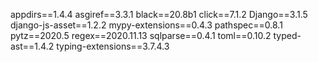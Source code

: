 appdirs==1.4.4
asgiref==3.3.1
black==20.8b1
click==7.1.2
Django==3.1.5
django-js-asset==1.2.2
mypy-extensions==0.4.3
pathspec==0.8.1
pytz==2020.5
regex==2020.11.13
sqlparse==0.4.1
toml==0.10.2
typed-ast==1.4.2
typing-extensions==3.7.4.3
